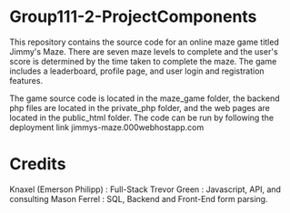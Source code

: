 # Group111-2-ProjectComponents

This repository contains the source code for an online maze game titled Jimmy's Maze. There are seven maze levels to complete and the user's score is determined by the time taken to complete the maze. The game includes a leaderboard, profile page, and user login and registration features.

The game source code is located in the maze_game folder, the backend php files are located in the private_php folder, and the web pages are located in the public_html folder. The code can be run by following the deployment link jimmys-maze.000webhostapp.com


# Credits 
Knaxel (Emerson Philipp) : Full-Stack
Trevor Green : Javascript, API, and consulting 
Mason Ferrel : SQL, Backend and Front-End form parsing. 

